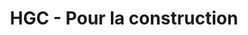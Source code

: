 ---
title: "HGC - Pour la construction"
url: /villars-sur-glane/hgc-pour-la-construction/
shop: Baustoffe
---